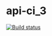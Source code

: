 # api-ci_3
[![Build status](https://ci.appveyor.com/api/projects/status/p6m4kkdr4cj4shj5?svg=true)](https://ci.appveyor.com/project/Ermak1409/api-ci-3)
